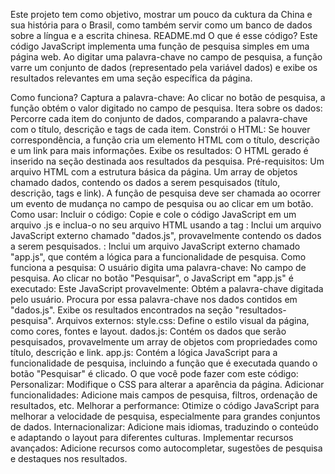 Este projeto tem como objetivo, mostrar um pouco da cuktura da China e sua história para o Brasil, como também servir como um banco de dados sobre a língua e a escrita chinesa.
README.md
O que é esse código?
Este código JavaScript implementa uma função de pesquisa simples em uma página web. Ao digitar uma palavra-chave no campo de pesquisa, a função varre um conjunto de dados (representado pela variável dados) e exibe os resultados relevantes em uma seção específica da página.

Como funciona?
Captura a palavra-chave: Ao clicar no botão de pesquisa, a função obtém o valor digitado no campo de pesquisa.
Itera sobre os dados: Percorre cada item do conjunto de dados, comparando a palavra-chave com o título, descrição e tags de cada item.
Constrói o HTML: Se houver correspondência, a função cria um elemento HTML com o título, descrição e um link para mais informações.
Exibe os resultados: O HTML gerado é inserido na seção destinada aos resultados da pesquisa.
Pré-requisitos:
Um arquivo HTML com a estrutura básica da página.
Um array de objetos chamado dados, contendo os dados a serem pesquisados (título, descrição, tags e link).
A função de pesquisa deve ser chamada ao ocorrer um evento de mudança no campo de pesquisa ou ao clicar em um botão.
Como usar:
Incluir o código: Copie e cole o código JavaScript em um arquivo .js e inclua-o no seu arquivo HTML usando a tag <script>.
Criar a estrutura HTML: Crie os elementos HTML necessários para o campo de pesquisa e a seção de resultados.
Preparar os dados: Preencha o array dados com os objetos que você deseja pesquisar.
Chamar a função: Associe a função pesquisar() ao evento de mudança do campo de pesquisa ou ao clique em um botão.
O que este código faz?
Este código HTML cria a estrutura básica de uma página web simples, provavelmente parte de um site ou aplicação web. A página parece ser um motor de busca simples, com as seguintes características:

Bilingue: O título da página e alguns elementos do conteúdo estão em português e chinês, indicando que o site é direcionado a um público bilíngue.
Funcionalidade de busca: O usuário pode inserir uma palavra-chave no campo de pesquisa e clicar no botão "Pesquisar" para obter resultados.
Estrutura clara: A página está organizada em seções claras: cabeçalho, corpo e rodapé.
Links para arquivos externos: A página vincula arquivos CSS e JavaScript externos para controlar o estilo e a funcionalidade.
Explicação detalhada do código:
<!DOCTYPE html>: Declara que este é um documento HTML5.
<html lang="PT-Br Zh-Cmn">: Define o idioma principal da página como português do Brasil e chinês simplificado.
<head>: Contém metadados sobre a página, como o conjunto de caracteres, a viewport (para dispositivos móveis) e o título.
<body>: Contém o conteúdo visível da página.
<header>: Contém o título principal da página.
<main>: Contém o conteúdo principal da página, incluindo o campo de pesquisa e a seção de resultados.
<section class="resultados-pesquisa">: Esta seção é usada para exibir os resultados da pesquisa.
<footer>: Contém informações de rodapé, como copyright e contato.
<script src="dados.js"></script>: Inclui um arquivo JavaScript externo chamado "dados.js", provavelmente contendo os dados a serem pesquisados.
<script src="app.js"></script>: Inclui um arquivo JavaScript externo chamado "app.js", que contém a lógica para a funcionalidade de pesquisa.
Como funciona a pesquisa:
O usuário digita uma palavra-chave: No campo de pesquisa.
Ao clicar no botão "Pesquisar", o JavaScript em "app.js" é executado: Este JavaScript provavelmente:
Obtém a palavra-chave digitada pelo usuário.
Procura por essa palavra-chave nos dados contidos em "dados.js".
Exibe os resultados encontrados na seção "resultados-pesquisa".
Arquivos externos:
style.css: Define o estilo visual da página, como cores, fontes e layout.
dados.js: Contém os dados que serão pesquisados, provavelmente um array de objetos com propriedades como título, descrição e link.
app.js: Contém a lógica JavaScript para a funcionalidade de pesquisa, incluindo a função que é executada quando o botão "Pesquisar" é clicado.
O que você pode fazer com este código:
Personalizar: Modifique o CSS para alterar a aparência da página.
Adicionar funcionalidades: Adicione mais campos de pesquisa, filtros, ordenação de resultados, etc.
Melhorar a performance: Otimize o código JavaScript para melhorar a velocidade de pesquisa, especialmente para grandes conjuntos de dados.
Internacionalizar: Adicione mais idiomas, traduzindo o conteúdo e adaptando o layout para diferentes culturas.
Implementar recursos avançados: Adicione recursos como autocompletar, sugestões de pesquisa e destaques nos resultados.
